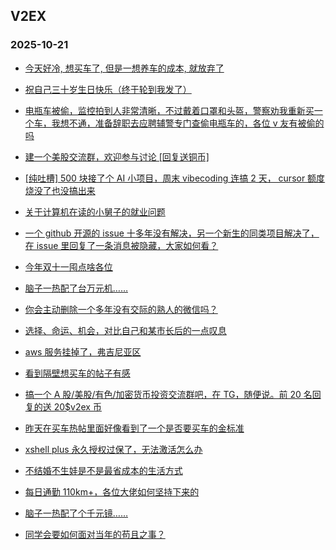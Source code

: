 ## V2EX 
### 2025-10-21

+ [今天好冷, 想买车了, 但是一想养车的成本, 就放弃了](https://www.v2ex.com/t/1166854)

+ [祝自己三十岁生日快乐（终于轮到我发了）](https://www.v2ex.com/t/1166860)

+ [电瓶车被偷，监控拍到人非常清晰，不过戴着口罩和头盔，警察劝我重新买一个车，我想不通，准备辞职去应聘辅警专门查偷电瓶车的，各位 v 友有被偷的吗](https://www.v2ex.com/t/1166847)

+ [建一个美股交流群，欢迎参与讨论 [回复送铜币]](https://www.v2ex.com/t/1166916)

+ [[纯吐槽] 500 块接了个 AI 小项目，周末 vibecoding 连搞 2 天， cursor 额度烧没了也没搞出来](https://www.v2ex.com/t/1166887)

+ [关于计算机在读的小舅子的就业问题](https://www.v2ex.com/t/1166930)

+ [一个 github 开源的 issue 十多年没有解决，另一个新生的同类项目解决了，在 issue 里回复了一条消息被隐藏，大家如何看？](https://www.v2ex.com/t/1166845)

+ [今年双十一囤点啥各位](https://www.v2ex.com/t/1166858)

+ [脑子一热配了台万元机……](https://www.v2ex.com/t/1166985)

+ [你会主动删除一个多年没有交际的熟人的微信吗？](https://www.v2ex.com/t/1166886)

+ [选择、命运、机会，对比自己和某市长后的一点叹息](https://www.v2ex.com/t/1166910)

+ [aws 服务挂掉了，弗吉尼亚区](https://www.v2ex.com/t/1167049)

+ [看到隔壁想买车的帖子有感](https://www.v2ex.com/t/1167018)

+ [搞一个 A 股/美股/有色/加密货币投资交流群吧，在 TG，随便说。前 20 名回复的送 20$v2ex 币](https://www.v2ex.com/t/1166989)

+ [昨天在买车热帖里面好像看到了一个是否要买车的金标准](https://www.v2ex.com/t/1167190)

+ [xshell plus 永久授权过保了，无法激活怎么办](https://www.v2ex.com/t/1167005)

+ [不结婚不生娃是不是最省成本的生活方式](https://www.v2ex.com/t/1167047)

+ [每日通勤 110km+，各位大佬如何坚持下来的](https://www.v2ex.com/t/1167102)

+ [脑子一热配了个千元镜……](https://www.v2ex.com/t/1167188)

+ [同学会要如何面对当年的苟且之事？](https://www.v2ex.com/t/1166965)

